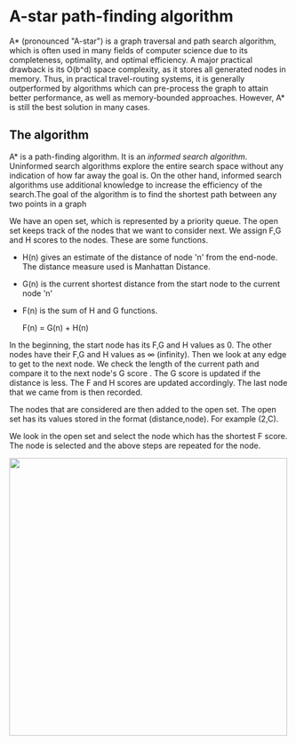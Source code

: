 # A-star path-finding algorithm

A* (pronounced "A-star") is a graph traversal and path search algorithm, which is often used in many fields of computer science due to its completeness, optimality, and optimal efficiency. A major practical drawback is its O(b^d) space complexity, as it stores all generated nodes in memory. Thus, in practical travel-routing systems, it is generally outperformed by algorithms which can pre-process the graph to attain better performance, as well as memory-bounded approaches. However, A* is still the best solution in many cases.

## The algorithm

A* is a path-finding algorithm. It is an *informed search algorithm*. Uninformed search algorithms explore the entire search space without any indication of how far away the goal is. On the other hand, informed search algorithms use additional knowledge to increase the efficiency of the search.The goal of the algorithm is to find the shortest path between any two points in a graph

We have an open set, which is represented by a priority queue. The open set keeps track of the nodes that we want to consider next. We assign F,G and H scores to the nodes. These are some functions.

- H(n) gives an estimate of the distance of node 'n' from the end-node. The distance measure used is Manhattan Distance.
- G(n) is the current shortest distance from the start node to the current node 'n'
- F(n) is the sum of H and G functions.
	
	F(n) = G(n) + H(n)

In the beginning, the start node has its F,G and H values as 0. The other nodes have their F,G and H values as ∞ (infinity). Then we look at any edge to get to the next node. We check the length of the current path and compare it to the next node's G score . The G score is updated if the distance is less. The F and H scores are updated accordingly. The last node that we came from is then recorded.

The nodes that are considered are then added to the open set. The open set has its values stored in the format (distance,node). For example (2,C).

We look in the open set and select the node which has the shortest F score. The node is selected and the above steps are repeated for the node.

<img src=demo.git width=500 height=auto />
